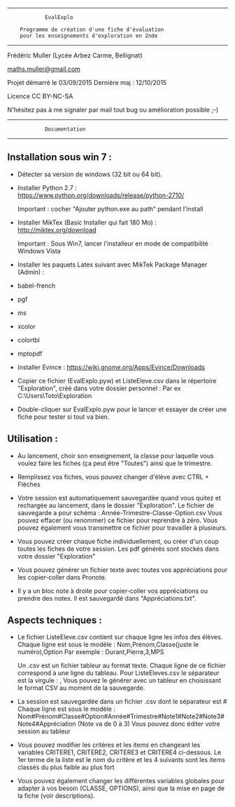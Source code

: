  ----------------------------------------------------------------------
				EvalExplo

 		Programme de création d'une fiche d'évaluation 
 		pour les enseignements d'exploration en 2nde

-----------------------------------------------------------------------

 Frédéric Muller (Lycée Arbez Carme, Bellignat)

 maths.muller@gmail.com

 Projet démarré le 03/09/2015
 Dernière maj : 12/10/2015

 Licence CC BY-NC-SA

 N'hésitez pas à me signaler par mail tout bug ou amélioration possible ;-)

-----------------------------------------------------------------------
				Documentation
-----------------------------------------------------------------------

 Installation sous win 7 :
 -------------------------
 
 - Détecter sa version de windows (32 bit ou 64 bit).

 - Installer Python 2.7 :
		https://www.python.org/downloads/release/python-2710/

	Important : cocher "Ajouter python.exe au path" pendant l'install

 - Installer MikTex (Basic Installer qui fait 180 Mo) :
		http://miktex.org/download

	Important : Sous Win7, lancer l'installeur en mode de compatibilité Windows Vista

 - Installer les paquets Latex suivant avec MikTek Package Manager (Admin) :
 
  - babel-french
  - pgf
  - ms
  - xcolor
  - colortbl
  - mptopdf

 - Installer Evince :
		https://wiki.gnome.org/Apps/Evince/Downloads

 - Copier ce fichier (EvalExplo.pyw) et ListeEleve.csv dans le 
	répertoire "Exploration", créé dans votre dossier personnel :
		Par ex C:\\Users\Toto\Exploration

 - Double-cliquer sur EvalExplo.pyw pour le lancer et essayer de créer
	une fiche pour tester si tout va bien.

 Utilisation :
 -------------
 - Au lancement, choir son enseignement, la classe pour laquelle vous
 	voulez faire les fiches (ça peut être "Toutes") ainsi que le trimestre.

 - Remplissez vos fiches, vous pouvez changer d'élève avec CTRL + Flèches

 - Votre session est automatiquement sauvegardée quand vous quitez
	et rechargée au lancement, dans le dossier "Exploration".
	Le fichier de sauvegarde a pour schéma :
			Année-Trimestre-Classe-Option.csv
	Vous pouvez effacer (ou renommer) ce fichier pour reprendre à zéro.
	Vous pouvez également vous transmettre ce fichier pour travailler à plusieurs.

 - Vous pouvez créer chaque fiche individuellement, ou créer d'un coup 
	toutes les fiches de votre session. Les pdf générés sont stockés
	dans votre dossier "Exploration"

 - Vous pouvez générer un fichier texte avec toutes vos appréciations
	pour les copier-coller dans Pronote.

 - Il y a un bloc note à droite pour copier-coller vos appréciations ou
	prendre des notes. Il est sauvegardé dans "Appréciations.txt".

 Aspects techniques :
 --------------------
 - Le fichier ListeEleve.csv contient sur chaque ligne les infos des 
	élèves. Chaque ligne est sous le modèle :
		Nom,Prénom,Classe(juste le numéro),Option
	Par exemple :
		Durant,Pierre,3,MPS

	Un .csv est un fichier tableur au format texte. Chaque ligne de ce
	fichier correspond à une ligne du tableau. 
	Pour ListeEleves.csv le séparateur est la virgule : ,
	Vous pouvez le générer avec un tableur en choisissant le format CSV
	au moment de la sauvegarde.

 - La session est sauvegardée dans un fichier .csv dont le séparateur est #
	Chaque ligne est sous le modèle :
		Nom#Prénom#Classe#Option#Année#Trimestre#Note1#Note2#Note3#Note4#Appréciation
	(Note va de 0 à 3)
	Vous pouvez donc éditer votre session au tableur

 - Vous pouvez modifier les critères et les items en changeant les variables 
	CRITERE1, CRITERE2, CRITERE3 et CRITERE4 ci-dessous.
	Le 1er terme de la liste est le nom du critère et les 4 suivants 
	sont les items classés du plus faible au plus fort

 - Vous pouvez également changer les différentes variables globales 
	pour adapter à vos besoin (CLASSE, OPTIONS), ainsi que la mise en
	page de la fiche (voir descriptions).
